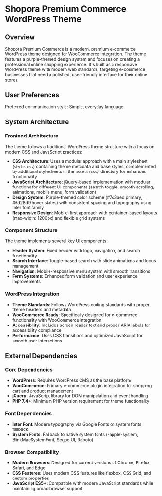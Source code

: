 # Shopora Premium Commerce WordPress Theme

## Overview

Shopora Premium Commerce is a modern, premium e-commerce WordPress theme designed for WooCommerce integration. The theme features a purple-themed design system and focuses on creating a professional online shopping experience. It's built as a responsive WordPress theme with modern web standards, targeting e-commerce businesses that need a polished, user-friendly interface for their online stores.

## User Preferences

Preferred communication style: Simple, everyday language.

## System Architecture

### Frontend Architecture
The theme follows a traditional WordPress theme structure with a focus on modern CSS and JavaScript practices:

- **CSS Architecture**: Uses a modular approach with a main stylesheet (`style.css`) containing theme metadata and base styles, complemented by additional stylesheets in the `assets/css/` directory for enhanced functionality
- **JavaScript Architecture**: jQuery-based implementation with modular functions for different UI components (search toggle, smooth scrolling, animations, mobile menu, form validation)
- **Design System**: Purple-themed color scheme (#7c3aed primary, #6d28d9 hover states) with consistent spacing and typography using Inter font family
- **Responsive Design**: Mobile-first approach with container-based layouts (max-width: 1200px) and flexible grid systems

### Component Structure
The theme implements several key UI components:

- **Header System**: Fixed header with logo, navigation, and search functionality
- **Search Interface**: Toggle-based search with slide animations and focus management
- **Navigation**: Mobile-responsive menu system with smooth transitions
- **Form Systems**: Enhanced form validation and user experience improvements

### WordPress Integration
- **Theme Standards**: Follows WordPress coding standards with proper theme headers and metadata
- **WooCommerce Ready**: Specifically designed for e-commerce functionality with WooCommerce integration
- **Accessibility**: Includes screen reader text and proper ARIA labels for accessibility compliance
- **Performance**: Uses CSS transitions and optimized JavaScript for smooth user interactions

## External Dependencies

### Core Dependencies
- **WordPress**: Requires WordPress CMS as the base platform
- **WooCommerce**: Primary e-commerce plugin integration for shopping cart and product management
- **jQuery**: JavaScript library for DOM manipulation and event handling
- **PHP 7.4+**: Minimum PHP version requirement for theme functionality

### Font Dependencies
- **Inter Font**: Modern typography via Google Fonts or system fonts fallback
- **System Fonts**: Fallback to native system fonts (-apple-system, BlinkMacSystemFont, Segoe UI, Roboto)

### Browser Compatibility
- **Modern Browsers**: Designed for current versions of Chrome, Firefox, Safari, and Edge
- **CSS Features**: Uses modern CSS features like flexbox, CSS Grid, and custom properties
- **JavaScript ES5+**: Compatible with modern JavaScript standards while maintaining broad browser support